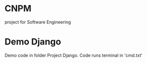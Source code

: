# CNPM
project for Software Engineering

# Demo Django 
Demo code in folder Project Django. Code runs terminal in 'cmd.txt'
